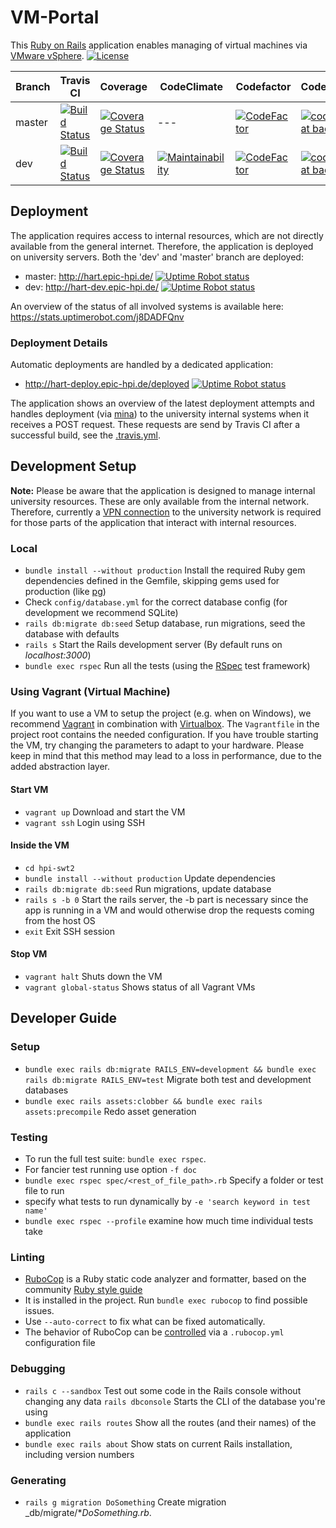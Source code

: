 # VM-Portal

This [Ruby on Rails](https://rubyonrails.org/) application enables managing of virtual machines via [VMware vSphere](https://en.wikipedia.org/wiki/VMware_vSphere). [![License](http://img.shields.io/badge/license-MIT-blue.svg)](https://github.com/hpi-swt2/vm-portal/blob/master/LICENSE)

Branch | Travis CI  | Coverage | CodeClimate | Codefactor | Codebeat
------ | ---------- | -------- | ----------- | ---------- | --------
master | [![Build Status](https://travis-ci.com/hpi-swt2/vm-portal.svg?branch=master)](https://travis-ci.com/hpi-swt2/vm-portal) | [![Coverage Status](https://coveralls.io/repos/github/hpi-swt2/vm-portal/badge.svg?branch=master)](https://coveralls.io/github/hpi-swt2/vm-portal?branch=master) | --- | [![CodeFactor](https://www.codefactor.io/repository/github/hpi-swt2/vm-portal/badge/master)](https://www.codefactor.io/repository/github/hpi-swt2/vm-portal/overview/master) | [![codebeat badge](https://codebeat.co/badges/ff3d0842-e199-4f44-8bb1-c9dde7a7d53f)](https://codebeat.co/projects/github-com-hpi-swt2-vm-portal-master)
dev    | [![Build Status](https://travis-ci.com/hpi-swt2/vm-portal.svg?branch=dev)](https://travis-ci.com/hpi-swt2/vm-portal/branches) | [![Coverage Status](https://coveralls.io/repos/github/hpi-swt2/vm-portal/badge.svg?branch=dev)](https://coveralls.io/github/hpi-swt2/vm-portal?branch=dev) | [![Maintainability](https://api.codeclimate.com/v1/badges/bc93de388c2d75383166/maintainability)](https://codeclimate.com/github/hpi-swt2/vm-portal/maintainability) | [![CodeFactor](https://www.codefactor.io/repository/github/hpi-swt2/vm-portal/badge/dev)](https://www.codefactor.io/repository/github/hpi-swt2/vm-portal/overview/dev) | [![codebeat badge](https://codebeat.co/badges/97624360-62ce-4dbe-b935-857ab163b495)](https://codebeat.co/projects/github-com-hpi-swt2-vm-portal-dev)

## Deployment

The application requires access to internal resources, which are not directly available from the general internet.
Therefore, the application is deployed on university servers. Both the 'dev' and 'master' branch are deployed:
* master: http://hart.epic-hpi.de/ [![Uptime Robot status](https://img.shields.io/uptimerobot/status/m781547334-011e36636240414faf7c51e1.svg)](https://stats.uptimerobot.com/j8DADFQnv)
* dev: http://hart-dev.epic-hpi.de/ [![Uptime Robot status](https://img.shields.io/uptimerobot/status/m781547337-b65c7b3660b7a0ddeee7c5c5.svg)](https://stats.uptimerobot.com/j8DADFQnv)

An overview of the status of all involved systems is available here: https://stats.uptimerobot.com/j8DADFQnv

### Deployment Details
Automatic deployments are handled by a dedicated application:
* http://hart-deploy.epic-hpi.de/deployed [![Uptime Robot status](https://img.shields.io/uptimerobot/status/m781547341-373d600b6052559e47f208f6.svg)](https://stats.uptimerobot.com/j8DADFQnv)

The application shows an overview of the latest deployment attempts and handles deployment (via [mina](https://github.com/mina-deploy/mina)) to the university internal systems when it receives a POST request.
These requests are send by Travis CI after a successful build, see the [.travis.yml](https://github.com/hpi-swt2/vm-portal/blob/dev/.travis.yml#L23).

## Development Setup

**Note:** Please be aware that the application is designed to manage internal university resources. These are only available from the internal network. Therefore, currently a [VPN connection](https://vpn.hpi.de/) to the university network is required for those parts of the application that interact with internal resources.

### Local

* `bundle install --without production` Install the required Ruby gem dependencies defined in the Gemfile, skipping gems used for production (like [pg](https://rubygems.org/gems/pg/))
* Check `config/database.yml` for the correct database config (for development we recommend SQLite)
* `rails db:migrate db:seed` Setup database, run migrations, seed the database with defaults
* `rails s` Start the Rails development server (By default runs on _localhost:3000_)
* `bundle exec rspec` Run all the tests (using the [RSpec](http://rspec.info/) test framework)

### Using Vagrant (Virtual Machine)

If you want to use a VM to setup the project (e.g. when on Windows), we recommend [Vagrant](https://www.vagrantup.com/) in combination with [Virtualbox](https://www.virtualbox.org/). The `Vagrantfile` in the project root contains the needed configuration. If you have trouble starting the VM, try changing the parameters to adapt to your hardware.
Please keep in mind that this method may lead to a loss in performance, due to the added abstraction layer.

#### Start VM
* `vagrant up` Download and start the VM
* `vagrant ssh` Login using SSH

#### Inside the VM
* `cd hpi-swt2`
* `bundle install --without production` Update dependencies
* `rails db:migrate db:seed` Run migrations, update database
* `rails s -b 0` Start the rails server, the -b part is necessary since the app is running in a VM and would otherwise drop the requests coming from the host OS
* `exit` Exit SSH session

#### Stop VM

* `vagrant halt` Shuts down the VM
* `vagrant global-status` Shows status of all Vagrant VMs

## Developer Guide

### Setup
* `bundle exec rails db:migrate RAILS_ENV=development && bundle exec rails db:migrate RAILS_ENV=test` Migrate both test and development databases
* `bundle exec rails assets:clobber && bundle exec rails assets:precompile` Redo asset generation

### Testing
* To run the full test suite: `bundle exec rspec`.
* For fancier test running use option `-f doc` 
* `bundle exec rspec spec/<rest_of_file_path>.rb` Specify a folder or test file to run
* specify what tests to run dynamically by `-e 'search keyword in test name'`
* `bundle exec rspec --profile` examine how much time individual tests take

### Linting
* [RuboCop](https://github.com/rubocop-hq) is a Ruby static code analyzer and formatter, based on the community [Ruby style guide](https://github.com/rubocop-hq/ruby-style-guide)
* It is installed in the project. Run `bundle exec rubocop` to find possible issues.
* Use `--auto-correct` to fix what can be fixed automatically.
* The behavior of RuboCop can be [controlled](https://docs.rubocop.org/en/latest/configuration/) via a `.rubocop.yml` configuration file

### Debugging
* `rails c --sandbox` Test out some code in the Rails console without changing any data
 `rails dbconsole` Starts the CLI of the database you're using
* `bundle exec rails routes` Show all the routes (and their names) of the application
* `bundle exec rails about` Show stats on current Rails installation, including version numbers

### Generating
* `rails g migration DoSomething` Create migration _db/migrate/*_DoSomething.rb_.

